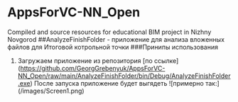 # AppsForVC-NN_Open
Compiled and source resources for educational BIM project in Nizhny Novgorod
##AnalyzeFinishFolder - приложение для анализа вложенных файлов для Итоговой котрольной точки
###Принипы использования
1. Загружаем приложение из репозитория [по ссылке] (https://github.com/GeorgGrebenyuk/AppsForVC-NN_Open/raw/main/AnalyzeFinishFolder/bin/Debug/AnalyzeFinishFolder.exe)
После запуска приложение будет выгядеть ![примерно так:] (/images/Screen1.png)
